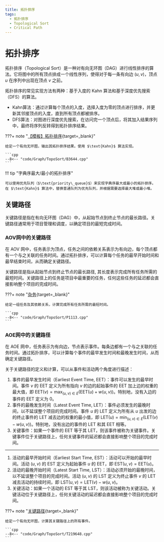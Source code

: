 ```yaml
---
title: 拓扑排序
tags:
  - 拓扑排序
  - Topological Sort
  - Critical Path
---
```


# 拓扑排序

拓扑排序（$\text{Topological Sort}$）是一种对有向无环图（$\text{DAG}$）进行线性排序的算法。它将图中的所有顶点排成一个线性序列，使得对于每一条有向边 $(u, v)$，顶点 $u$ 在序列中出现在顶点 $v$ 之前。

拓扑排序的常见实现方法有两种：基于入度的 $\text{Kahn}$ 算法和基于深度优先搜索（$\text{DFS}$）的算法。

- $\text{Kahn算法}$：通过计算每个顶点的入度，选择入度为零的顶点进行排序，并更新其邻接顶点的入度，直到所有顶点都被排序。
- $\text{DFS算法}$：对图进行深度优先搜索，在访问完一个顶点后，将其加入结果序列中，最终将序列反转得到拓扑排序结果。

???+ note "[【模板】拓扑排序](https://www.luogu.com.cn/problem/B3644){target=_blank}"

    给定一个有向无环图，输出其拓扑排序结果。使用 $\text{Kahn}$ 算法实现。

    ```cpp
    --8<-- "code/Graph/TopoSort/B3644.cpp"
    ```

!!! tip "字典序最大/最小的拓扑排序"

    可以使用优先队列（$\text{priority\_queue}$）来实现字典序最大或最小的拓扑排序。在 $\text{Kahn}$ 算法中，替换普通队列为优先队列，并根据需要选择最大堆或最小堆。

## 关键路径

关键路径是指在有向无环图（$\text{DAG}$）中，从起始节点到终止节点的最长路径。关键路径通常用于项目管理和调度，以确定项目的最短完成时间。

### AOV网中的关键路径

在 $\text{AOV}$ 网中，任务表示为顶点，任务之间的依赖关系表示为有向边，每个顶点都有一个与之关联的任务时间。通过拓扑排序，可以计算每个任务的最早开始时间和最早结束时间，从而确定关键路径。

关键路径是指从起始节点到终止节点的最长路径, 其长度表示完成所有任务所需的最短时间。关键路径上的任务是项目中最重要的任务，任何这些任务的延迟都会直接影响整个项目的完成时间。

???+ note "[杂务](https://www.luogu.com.cn/problem/P1113){target=_blank}"

    给定一组任务及其依赖关系，计算完成所有任务所需的最短时间。

    ```cpp
    --8<-- "code/Graph/TopoSort/P1113.cpp"
    ```

### AOE网中的关键路径

在 $\text{AOE}$ 网中，任务表示为有向边，节点表示事件。每条边都有一个与之关联的任务时间。通过拓扑排序，可以计算每个事件的最早发生时间和最晚发生时间，从而确定关键路径。

关于关键路径的定义和计算，可以从事件和活动两个角度进行描述：

1. 事件的最早发生时间（$\text{Earliest Event Time, EET}$）：事件可以发生的最早时间。事件 $v$ 的 $\text{EET}$ 定义为所有指向 $v$ 的边的起始事件的 $\text{EET}$ 加上边的权重的最大值，即 $\text{EET}(v) = \max_{(u,v) \in E}(\text{EET}(u) + w(u,v))$。特别地，没有入边的事件的 $\text{EET}$ 定义为 $0$。
2. 事件的最晚发生时间（$\text{Latest Event Time, LET}$）：事件必须发生的最晚时间，以不延误整个项目的完成时间。事件 $u$ 的 $\text{LET}$ 定义为所有从 $u$ 出发的边的终止事件的 $\text{LET}$ 减去边的权重的最小值，即 $\text{LET}(u) = \min_{(u,v) \in E}(\text{LET}(v) - w(u,v))$。特别地，没有出边的事件的 $\text{LET}$ 和其 $\text{EET}$ 相等。
3. 关键事件：如果一个事件的 $\text{EET}$ 等于其 $\text{LET}$，则该事件被称为关键事件。关键事件位于关键路径上，任何关键事件的延迟都会直接影响整个项目的完成时间。

---

1. 活动的最早开始时间（$\text{Earliest Start Time, EST}$）：活动可以开始的最早时间。活动 $(u, v)$ 的 $\text{EST}$ 定义为起始事件 $u$ 的 $\text{EET}$，即 $\text{EST}(u, v) = \text{EET}(u)$。
2. 活动的最晚开始时间（$\text{Latest Start Time, LST}$）：活动必须开始的最晚时间，以不延误整个项目的完成时间。活动 $(u, v)$ 的 $\text{LST}$ 定义为终止事件 $v$ 的 $\text{LET}$ 减去活动的持续时间，即 $\text{LST}(u, v) = \text{LET}(v) - w(u, v)$。
3. 关键活动：如果一个活动的 $\text{EST}$ 等于其 $\text{LST}$，则该活动被称为关键活动。关键活动位于关键路径上，任何关键活动的延迟都会直接影响整个项目的完成时间。


???+ note "[关键路径](https://www.luogu.com.cn/problem/T219648){target=_blank}"

    给定一个有向无环图，计算其关键路径上的所有事件。

    ```cpp
    --8<-- "code/Graph/TopoSort/T219648.cpp"
    ```